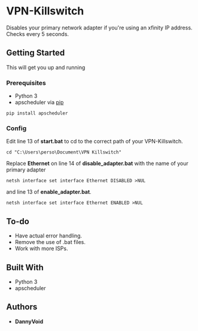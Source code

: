 # VPN-Killswitch

Disables your primary network adapter if you're using an xfinity IP address. Checks every 5 seconds.

## Getting Started

This will get you up and running

### Prerequisites

* Python 3
* apscheduler via [pip](http://pypi.python.org/pypi/pip)

```
pip install apscheduler
```

### Config

Edit line 13 of **start.bat** to cd to the correct path of your VPN-Killswitch.

```batch
cd "C:\Users\perso\Document\VPN Killswitch"
```

Replace **Ethernet** on line 14 of **disable_adapter.bat** with the name of your primary adapter

```batch
netsh interface set interface Ethernet DISABLED >NUL
```

and line 13 of **enable_adapter.bat**.

```batch
netsh interface set interface Ethernet ENABLED >NUL
```

## To-do

* Have actual error handling.
* Remove the use of .bat files.
* Work with more ISPs.

## Built With

* Python 3
* apscheduler

## Authors

* **DannyVoid**
